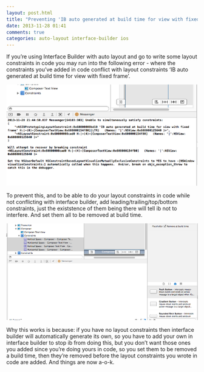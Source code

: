```yaml
---
layout: post.html
title: "Preventing 'IB auto generated at build time for view with fixed frame' when using Auto Layout"
date: 2013-11-28 01:41
comments: true
categories: auto-layout interface-builder ios
---
```


If you’re using Interface Builder with auto layout and go to write some layout constraints in code you may run into the following error - where the constraints you’ve added in code conflict with layout constraints ‘IB auto generated at build time for view with fixed frame’.

![without constraints](images/without-constraints.png)

To prevent this, and to be able to do your layout constraints in code while not conflicting with interface builder, add leading/trailing/top/bottom constraints, just the existstence of them being there will tell ib not to interfere. And set them all to be removed at build time.

![with constraints](images/with-constraints.png)

Why this works is because: if you have no layout constraints then interface builder will automatically generate its own, so you have to add your own in interface builder to stop ib from doing this, but you don’t want those ones you added since you’re doing yours in code, so you set them to be removed a build time, then they’re removed before the layout constraints you wrote in code are added. And things are now a-o-k.
